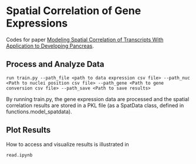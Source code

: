 # Spatial Correlation of Gene Expressions

Codes for paper [Modeling Spatial Correlation of Transcripts With Application to Developing Pancreas](https://www.biorxiv.org/content/biorxiv/early/2018/08/14/391433.full.pdf).

## Process and Analyze Data

```
run train.py --path_file <path to data expression csv file> --path_nuc <Path to nuclei position csv file> --path_gene <Path to gene conversion csv file> --path_save <Path to save results>
```

By running train.py, the gene expression data are processed and the spatial correlation results are stored in a PKL file (as a SpatData class, defined in functions.model_spatdata).

## Plot Results

How to access and visualize results is illustrated in

```
read.ipynb
```
